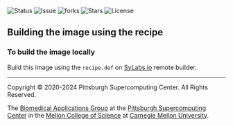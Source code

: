 ![Status](https://github.com/pscedu/apptainer-singularityce/actions/workflows/pretty.yml/badge.svg)
![Issue](https://img.shields.io/github/issues/pscedu/apptainer-singularityce)
![forks](https://img.shields.io/github/forks/pscedu/apptainer-singularityce)
![Stars](https://img.shields.io/github/stars/pscedu/apptainer-singularityce)
![License](https://img.shields.io/github/license/pscedu/apptainer-singularityce)

## Building the image using the recipe

### To build the image locally
Build this image using the `recipe.def` on [SyLabs.io](https://sylabs.io/) remote builder.

---
Copyright © 2020-2024 Pittsburgh Supercomputing Center. All Rights Reserved.

The [Biomedical Applications Group](https://www.psc.edu/biomedical-applications/) at the [Pittsburgh Supercomputing
Center](http://www.psc.edu) in the [Mellon College of Science](https://www.cmu.edu/mcs/) at [Carnegie Mellon University](http://www.cmu.edu).
